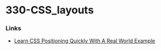 # 330-CSS_layouts


### Links
- [Learn CSS Positioning Quickly With A Real World Example](https://www.youtube.com/watch?v=a3rofqqrTBE)

